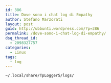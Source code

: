 ```yaml
---
id: 386
title: Dove sono i chat log di Empathy
author: Stefano Marzorati
layout: post
guid: http://ubbunti.wordpress.com/?p=386
permalink: /dove-sono-i-chat-log-di-empathy/
dsq_thread_id:
  - 2098327757
categories:
  - Linux
tags:
  - log
---
```

`~/.local/share/TpLogger5/logs/`